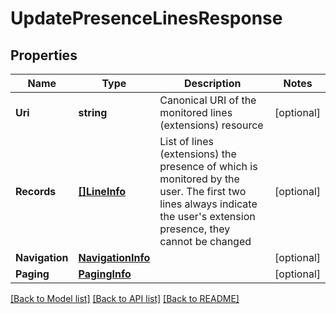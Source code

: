 # UpdatePresenceLinesResponse

## Properties
Name | Type | Description | Notes
------------ | ------------- | ------------- | -------------
**Uri** | **string** | Canonical URI of the monitored lines (extensions) resource | [optional] 
**Records** | [**[]LineInfo**](LineInfo.md) | List of lines (extensions) the presence of which is monitored by the user. The first two lines always indicate the user&#39;s extension presence, they cannot be changed | [optional] 
**Navigation** | [**NavigationInfo**](NavigationInfo.md) |  | [optional] 
**Paging** | [**PagingInfo**](PagingInfo.md) |  | [optional] 

[[Back to Model list]](../README.md#documentation-for-models) [[Back to API list]](../README.md#documentation-for-api-endpoints) [[Back to README]](../README.md)


